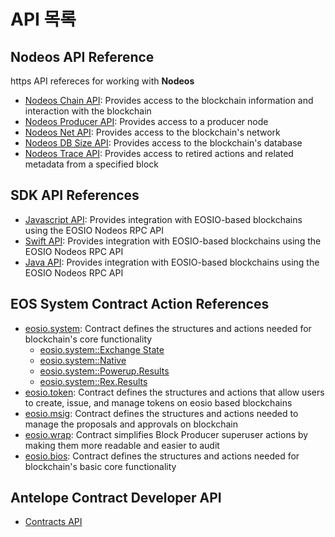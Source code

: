# API 목록 #

## Nodeos API Reference ##

https API refereces for working with **Nodeos**
- [Nodeos Chain API](/leap-plugins/latest/chain.api/): Provides access to the blockchain information and interaction with the blockchain
- [Nodeos Producer API](/leap-plugins/latest/producer.api/): Provides access to a producer node
- [Nodeos Net API](/leap-plugins/latest/net.api/): Provides access to the blockchain's network
- [Nodeos DB Size API](/leap-plugins/latest/db_size.api/): Provides access to the blockchain's database
- [Nodeos Trace API](/leap-plugins/latest/trace.api/): Provides access to retired actions and related metadata from a specified block


## SDK API References ##
- [Javascript API](/eosjs/latest/): Provides integration with EOSIO-based blockchains using the EOSIO Nodeos RPC API
- [Swift API](/swift-sdk/latest/): Provides integration with EOSIO-based blockchains using the EOSIO Nodeos RPC API
- [Java API](https://docs.eosnetwork.com/reference/javadocs): Provides integration with EOSIO-based blockchains using the EOSIO Nodeos RPC API

## EOS System Contract Action References ##

- [eosio.system](/system-contracts/latest/reference/Classes/classeosiosystem_1_1system__contract): Contract defines the structures and actions needed for blockchain's core functionality
    - [eosio.system::Exchange State](/system-contracts/latest/reference/Classes/structeosiosystem_1_1exchange__state)
    - [eosio.system::Native](/system-contracts/latest/reference/Classes/classeosiosystem_1_1native)
    - [eosio.system::Powerup.Results](/system-contracts/latest/reference/Classes/classpowup__results)
    - [eosio.system::Rex.Results](/system-contracts/latest/reference/Classes/classrex__results)
- [eosio.token](/system-contracts/latest/reference/Classes/classeosio_1_1token): Contract defines the structures and actions that allow users to create, issue, and manage tokens on eosio based blockchains
- [eosio.msig](/system-contracts/latest/reference/Classes/classeosio_1_1multisig): Contract defines the structures and actions needed to manage the proposals and approvals on blockchain
- [eosio.wrap](/system-contracts/latest/reference/Classes/classeosio_1_1wrap): Contract simplifies Block Producer superuser actions by making them more readable and easier to audit
- [eosio.bios](/system-contracts/latest/reference/Classes/classeosiobios_1_1bios): Contract defines the structures and actions needed for blockchain's basic core functionality

## Antelope Contract Developer API ##
- [Contracts API](/cdt/latest/reference/Modules/group__contracts)
